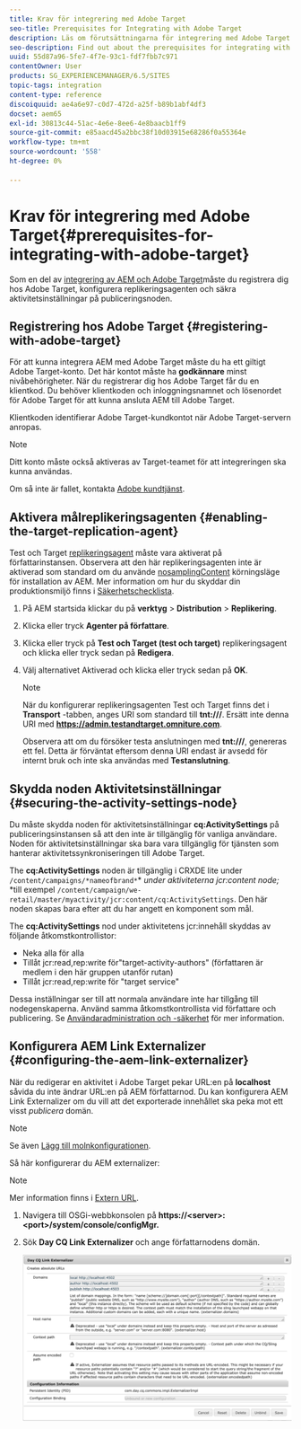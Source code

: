 ```yaml
---
title: Krav för integrering med Adobe Target
seo-title: Prerequisites for Integrating with Adobe Target
description: Läs om förutsättningarna för integrering med Adobe Target.
seo-description: Find out about the prerequisites for integrating with Adobe Target.
uuid: 55d87a96-5fe7-4f7e-93c1-fdf7fbb7c971
contentOwner: User
products: SG_EXPERIENCEMANAGER/6.5/SITES
topic-tags: integration
content-type: reference
discoiquuid: ae4a6e97-c0d7-472d-a25f-b89b1abf4df3
docset: aem65
exl-id: 30813c44-51ac-4e6e-8ee6-4e8baacb1ff9
source-git-commit: e85aacd45a2bbc38f10d03915e68286f0a55364e
workflow-type: tm+mt
source-wordcount: '558'
ht-degree: 0%

---
```


# Krav för integrering med Adobe Target{#prerequisites-for-integrating-with-adobe-target}

Som en del av [integrering av AEM och Adobe Target](/help/sites-administering/target.md)måste du registrera dig hos Adobe Target, konfigurera replikeringsagenten och säkra aktivitetsinställningar på publiceringsnoden.

## Registrering hos Adobe Target {#registering-with-adobe-target}

För att kunna integrera AEM med Adobe Target måste du ha ett giltigt Adobe Target-konto. Det här kontot måste ha **godkännare** minst nivåbehörigheter. När du registrerar dig hos Adobe Target får du en klientkod. Du behöver klientkoden och inloggningsnamnet och lösenordet för Adobe Target för att kunna ansluta AEM till Adobe Target.

Klientkoden identifierar Adobe Target-kundkontot när Adobe Target-servern anropas.

>[!NOTE]
>
>Ditt konto måste också aktiveras av Target-teamet för att integreringen ska kunna användas.
>
>Om så inte är fallet, kontakta [Adobe kundtjänst](https://experienceleague.adobe.com/docs/target/using/cmp-resources-and-contact-information.html).

## Aktivera målreplikeringsagenten {#enabling-the-target-replication-agent}

Test och Target [replikeringsagent](/help/sites-deploying/replication.md) måste vara aktiverat på författarinstansen. Observera att den här replikeringsagenten inte är aktiverad som standard om du använde [nosamplingContent](/help/sites-deploying/configure-runmodes.md#using-samplecontent-and-nosamplecontent) körningsläge för installation av AEM. Mer information om hur du skyddar din produktionsmiljö finns i [Säkerhetschecklista](/help/sites-administering/security-checklist.md).

1. På AEM startsida klickar du på **verktyg** > **Distribution** > **Replikering**.
1. Klicka eller tryck **Agenter på författare**.
1. Klicka eller tryck på **Test och Target (test och target)** replikeringsagent och klicka eller tryck sedan på **Redigera**.
1. Välj alternativet Aktiverad och klicka eller tryck sedan på **OK**.

   >[!NOTE]
   >
   >När du konfigurerar replikeringsagenten Test och Target finns det i **Transport** -tabben, anges URI som standard till **tnt:///**. Ersätt inte denna URI med **https://admin.testandtarget.omniture.com**.
   >
   >Observera att om du försöker testa anslutningen med **tnt:///**, genereras ett fel. Detta är förväntat eftersom denna URI endast är avsedd för internt bruk och inte ska användas med **Testanslutning**.

## Skydda noden Aktivitetsinställningar {#securing-the-activity-settings-node}

Du måste skydda noden för aktivitetsinställningar **cq:ActivitySettings** på publiceringsinstansen så att den inte är tillgänglig för vanliga användare. Noden för aktivitetsinställningar ska bara vara tillgänglig för tjänsten som hanterar aktivitetssynkroniseringen till Adobe Target.

The **cq:ActivitySettings** noden är tillgänglig i CRXDE lite under `/content/campaigns/*nameofbrand*`* *under aktiviteterna jcr:content node;* *till exempel `/content/campaign/we-retail/master/myactivity/jcr:content/cq:ActivitySettings`. Den här noden skapas bara efter att du har angett en komponent som mål.

The **cq:ActivitySettings** nod under aktivitetens jcr:innehåll skyddas av följande åtkomstkontrollistor:

* Neka alla för alla
* Tillåt jcr:read,rep:write för&quot;target-activity-authors&quot; (författaren är medlem i den här gruppen utanför rutan)
* Tillåt jcr:read,rep:write för &quot;target service&quot;

Dessa inställningar ser till att normala användare inte har tillgång till nodegenskaperna. Använd samma åtkomstkontrollista vid författare och publicering. Se [Användaradministration och -säkerhet](/help/sites-administering/security.md) för mer information.

## Konfigurera AEM Link Externalizer {#configuring-the-aem-link-externalizer}

När du redigerar en aktivitet i Adobe Target pekar URL:en på **localhost** såvida du inte ändrar URL:en på AEM författarnod. Du kan konfigurera AEM Link Externalizer om du vill att det exporterade innehållet ska peka mot ett visst *publicera* domän.

>[!NOTE]
>
>Se även [Lägg till molnkonfigurationen](/help/sites-administering/experience-fragments-target.md#add-the-cloud-configuration).

Så här konfigurerar du AEM externalizer:

>[!NOTE]
>
>Mer information finns i [Extern URL](/help/sites-developing/externalizer.md).

1. Navigera till OSGi-webbkonsolen på **https://&lt;server>:&lt;port>/system/console/configMgr.**
1. Sök **Day CQ Link Externalizer** och ange författarnodens domän.

   ![Day CQ Link Externalizer](assets/aem-externalizer-01.png)
